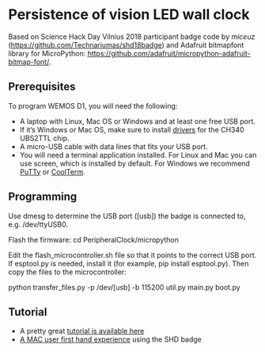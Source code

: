 # Persistence of vision LED wall clock

Based on Science Hack Day Vilnius 2018 participant badge code by _miceuz_ (https://github.com/Technariumas/shd18badge) and Adafruit bitmapfont library for MicroPython: https://github.com/adafruit/micropython-adafruit-bitmap-font/.

## Prerequisites

To program WEMOS D1, you will need the following:

 * A laptop with Linux, Mac OS or Windows and at least one free USB port.
 * If it’s Windows or Mac OS, make sure to install [drivers](https://wiki.wemos.cc/downloads) for the CH340 UBS2TTL chip.
 * A micro-USB cable with data lines that fits your USB port.
 * You will need a terminal application installed. For Linux and Mac you can use screen, which is installed by default. For Windows we recommend [PuTTy](http://www.chiark.greenend.org.uk/~sgtatham/putty/download.html) or [CoolTerm](http://freeware.the-meiers.org/).
 
## Programming

Use dmesg to determine the USB port ([usb]) the badge is connected to, e.g. /dev/ttyUSB0.

Flash the firmware:
cd PeripheralClock/micropython

Edit the flash_microcontroller.sh file so that it points to the correct USB port. If esptool.py is needed, install it (for example, pip install esptool.py). Then copy the files to the microcontroller:

python transfer_files.py -p /dev/[usb] -b 115200 util.py main.py boot.py
 
## Tutorial
 * A pretty great [tutorial is available here](http://docs.micropython.org/en/latest/esp8266/esp8266/tutorial/index.html)
 * [A MAC user first hand experience](MACUSERS.md) using the SHD badge
